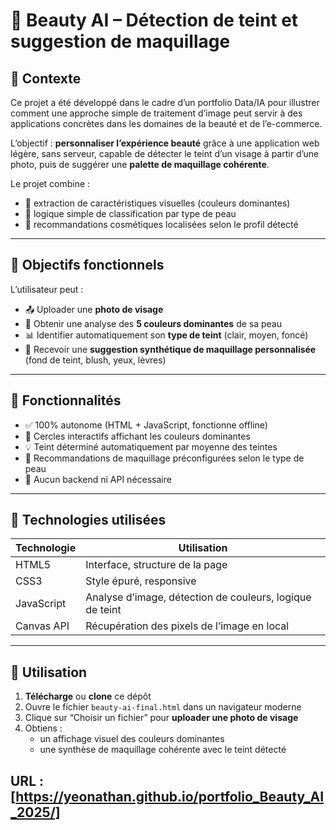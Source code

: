 # 💄 Beauty AI – Détection de teint et suggestion de maquillage

## 🧠 Contexte

Ce projet a été développé dans le cadre d’un portfolio Data/IA pour illustrer comment une approche simple de traitement d’image peut servir à des applications concrètes dans les domaines de la beauté et de l’e-commerce.

L’objectif : **personnaliser l’expérience beauté** grâce à une application web légère, sans serveur, capable de détecter le teint d’un visage à partir d’une photo, puis de suggérer une **palette de maquillage cohérente**.

Le projet combine :
- 🎨 extraction de caractéristiques visuelles (couleurs dominantes)
- 🤖 logique simple de classification par type de peau
- 💋 recommandations cosmétiques localisées selon le profil détecté

---

## 🎯 Objectifs fonctionnels

L’utilisateur peut :

- 📤 Uploader une **photo de visage**
- 🧠 Obtenir une analyse des **5 couleurs dominantes** de sa peau
- 📊 Identifier automatiquement son **type de teint** (clair, moyen, foncé)
- 💄 Recevoir une **suggestion synthétique de maquillage personnalisée** (fond de teint, blush, yeux, lèvres)

---

## 🧪 Fonctionnalités

- ✅ 100% autonome (HTML + JavaScript, fonctionne offline)
- 🎨 Cercles interactifs affichant les couleurs dominantes
- 💡 Teint déterminé automatiquement par moyenne des teintes
- 💋 Recommandations de maquillage préconfigurées selon le type de peau
- 🚫 Aucun backend ni API nécessaire

---

## 🔧 Technologies utilisées

| Technologie | Utilisation |
|-------------|-------------|
| HTML5       | Interface, structure de la page |
| CSS3        | Style épuré, responsive |
| JavaScript  | Analyse d’image, détection de couleurs, logique de teint |
| Canvas API  | Récupération des pixels de l’image en local |

---

## 📸 Utilisation

1. **Télécharge** ou **clone** ce dépôt
2. Ouvre le fichier `beauty-ai-final.html` dans un navigateur moderne
3. Clique sur “Choisir un fichier” pour **uploader une photo de visage**
4. Obtiens :
   - un affichage visuel des couleurs dominantes
   - une synthèse de maquillage cohérente avec le teint détecté
  

  
## URL : [https://yeonathan.github.io/portfolio_Beauty_AI_2025/]


